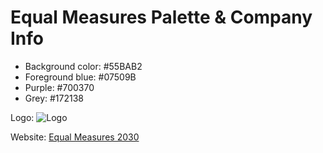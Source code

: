 # Equal Measures Palette & Company Info

- Background color: #55BAB2
- Foreground blue: #07509B
- Purple: #700370
- Grey: #172138

Logo:
![Logo](http://www.equalmeasures2030.org/wp-content/uploads/2017/10/em2030.jpg)

Website: [Equal Measures 2030](http://www.equalmeasures2030.org/)
